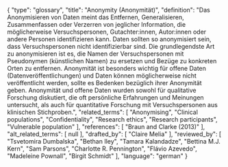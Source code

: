 {
    "type": "glossary",
    "title": "Anonymity (Anonymität)",
    "definition": "Das Anonymisieren von Daten meint das Entfernen, Generalisieren, Zusammenfassen oder Verzerren von jeglicher Information, die möglicherweise Versuchspersonen, Gutachter:innen, Autor:innen oder andere Personen identifizieren kann. Daten sollten so anonymisiert sein, dass Versuchspersonen nicht identifizierbar sind. Die grundlegendste Art zu anonymisieren ist es, die Namen der Versuchspersonen mit Pseudonymen (künstlichen Namen) zu ersetzen und Bezüge zu konkreten Orten zu entfernen. Anonymität ist besonders wichtig für offene Daten (Datenveröffentlichungen) und Daten können möglicherweise nicht veröffentlicht werden, sollte es Bedenken bezüglich ihrer Anonymität geben. Anonymität und offene Daten wurden sowohl für qualitative Forschung diskutiert, die oft persönliche Erfahrungen und Meinungen untersucht, als auch für quantitative Forschung mit Versuchspersonen aus klinischen Stichproben.",
    "related_terms": [
        "Anonymising",
        "Clinical populations",
        "Confidentiality",
        "Research ethics",
        "Research participants",
        "Vulnerable population"
    ],
    "references": [
        "Braun and Clarke (2013)"
    ],
    "alt_related_terms": [
        null
    ],
    "drafted_by": [
        "Claire Melia"
    ],
    "reviewed_by": [
        "Tsvetomira Dumbalska",
        "Bethan Iley",
        "Tamara Kalandadze",
        "Bettina M.J. Kern",
        "Sam Parsons",
        "Charlotte R. Pennington",
        "Flávio Azevedo",
        "Madeleine Pownall",
        "Birgit Schmidt"
    ],
    "language": "german"
}
